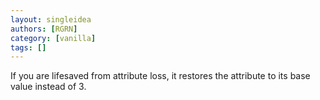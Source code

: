 ```yaml
---
layout: singleidea
authors: [RGRN]
category: [vanilla]
tags: []
---
```

If you are lifesaved from attribute loss, it restores the attribute to its base value instead of 3.
